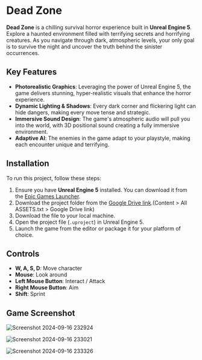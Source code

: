 # Dead Zone

**Dead Zone** is a chilling survival horror experience built in **Unreal Engine 5**. Explore a haunted environment filled with terrifying secrets and horrifying creatures. As you navigate through dark, atmospheric levels, your only goal is to survive the night and uncover the truth behind the sinister occurrences.

## Key Features

- **Photorealistic Graphics**: Leveraging the power of Unreal Engine 5, the game delivers stunning, hyper-realistic visuals that enhance the horror experience.
- **Dynamic Lighting & Shadows**: Every dark corner and flickering light can hide dangers, making every move tense and strategic.
- **Immersive Sound Design**: The game's atmospheric audio will pull you into the world, with 3D positional sound creating a fully immersive environment.
- **Adaptive AI**: The enemies in the game adapt to your playstyle, making each encounter unique and terrifying.

## Installation

To run this project, follow these steps:

1. Ensure you have **Unreal Engine 5** installed. You can download it from the [Epic Games Launcher](https://www.unrealengine.com/en-US/download).
2. Download the project folder from the [Google Drive link](https://drive.google.com/drive/folders/1_YBljaFMMQBtKAj90AWptRG-jPjEmi1o?usp=drive_link).(Content > All ASSETS.txt > Google Drive link)
3. Download the file to your local machine.
4. Open the project file (`.uproject`) in Unreal Engine 5.
5. Launch the game from the editor or package it for your platform of choice.

## Controls

- **W, A, S, D**: Move character
- **Mouse**: Look around
- **Left Mouse Button**: Interact / Attack
- **Right Mouse Button**: Aim
- **Shift**: Sprint

## Game Screenshot

![Screenshot 2024-09-16 232924](https://github.com/user-attachments/assets/3f86411e-6d1d-4cb7-a155-2ef63bec1888)

![Screenshot 2024-09-16 233021](https://github.com/user-attachments/assets/0c8cfbcc-20fe-4c2e-b95f-3d03ba148fd3)

![Screenshot 2024-09-16 233326](https://github.com/user-attachments/assets/000b3dd4-0b2c-4ac1-ae11-fe3371ab23e8)






